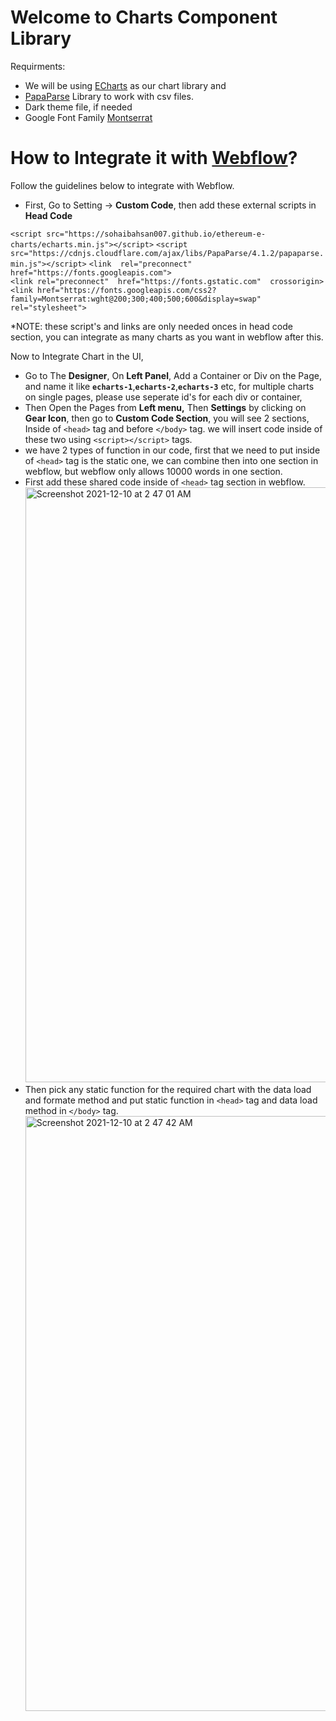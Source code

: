 
# Welcome to Charts Component Library

  

Requirments:

  

- We will be using [ECharts](https://echarts.apache.org/en/index.html) as our chart library and
-  [PapaParse](https://www.papaparse.com/) Library to work with csv files.
- Dark theme file, if needed
- Google Font Family [Montserrat](https://fonts.googleapis.com/css2?family=Montserrat)

  

# How to Integrate it with [Webflow](https://webflow.com/)?

  

Follow the guidelines below to integrate with Webflow.

  

 - First, Go to Setting -> **Custom Code**, then add these external scripts in **Head Code**

`<script src="https://sohaibahsan007.github.io/ethereum-e-charts/echarts.min.js"></script>`    `<script src="https://cdnjs.cloudflare.com/ajax/libs/PapaParse/4.1.2/papaparse.min.js"></script>`    `<link  rel="preconnect"  href="https://fonts.googleapis.com">`  
`<link rel="preconnect"  href="https://fonts.gstatic.com"  crossorigin>`     
`<link href="https://fonts.googleapis.com/css2?family=Montserrat:wght@200;300;400;500;600&display=swap"    rel="stylesheet">`

*NOTE:  these script's and links are only needed onces in head code section, you can integrate as many charts as you want in webflow after this.

Now to Integrate Chart in the UI, 

 - Go to The **Designer**, On **Left Panel**, Add a Container or Div on the Page, and name it like **`echarts-1`**,**`echarts-2`**,**`echarts-3`**  etc, for multiple charts on single pages, please use seperate id's for each div or container,
 - Then Open the Pages from **Left menu,** Then **Settings** by clicking on **Gear Icon**, then go to **Custom Code Section**, you will see 2 sections, Inside of `<head>` tag and before `</body>`  tag. we will insert code inside of these two using `<script></script>`  tags. 
 - we have 2 types of function in our code, first that we need to put inside of `<head>` tag is the static one, we can combine then into one section in webflow, but webflow only allows 10000 words in one section.
 -  First add these shared code inside of `<head>` tag section in webflow. <img width="952" alt="Screenshot 2021-12-10 at 2 47 01 AM" src="https://user-images.githubusercontent.com/19934571/145480882-b341c928-5047-4d14-a6bc-790190e774f5.png">  
 - Then pick any static function for the required chart with the data load and formate method and put static function in `<head>` tag and data load method in `</body>` tag. <img width="952" alt="Screenshot 2021-12-10 at 2 47 42 AM" src="https://user-images.githubusercontent.com/19934571/145480982-d1c50b0d-8ed1-45f9-ab81-e2dcfb8e8fc5.png">

